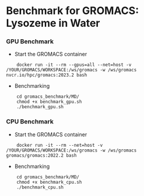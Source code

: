 # Benchmark for GROMACS: Lysozeme in Water

### GPU Benchmark
- Start the GROMACS container
```
    docker run -it --rm --gpus=all --net=host -v /YOUR/GROMACS/WORKSPACE:/ws/gromacs -w /ws/gromacs nvcr.io/hpc/gromacs:2023.2 bash
```
- Benchmarking
```
    cd gromacs_benchmark/MD/
    chmod +x benchmark_gpu.sh
    ./benchmark_gpu.sh
```

### CPU Benchmark
- Start the GROMACS container
```
    docker run -it --rm --net=host -v /YOUR/GROMACS/WORKSPACE:/ws/gromacs -w /ws/gromacs gromacs/gromacs:2022.2 bash
```
- Benchmarking
```
    cd gromacs_benchmark/MD/
    chmod +x benchmark_cpu.sh
    ./benchmark_cpu.sh
```
